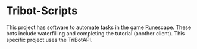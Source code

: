 # Tribot-Scripts

This project has software to automate tasks in the game Runescape. These bots include waterfilling and completing the tutorial (another client). This specific project uses the TriBotAPI.
